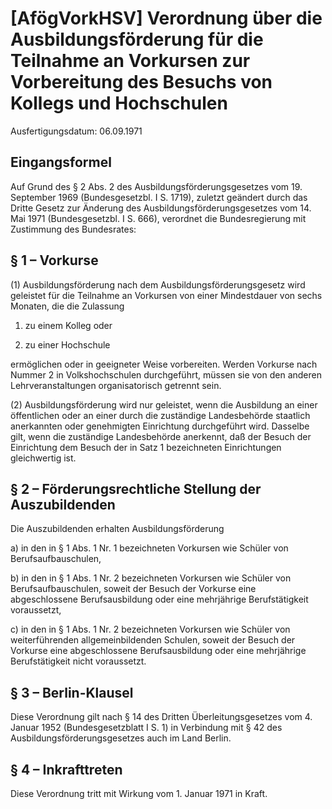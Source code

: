 # [AfögVorkHSV] Verordnung über die Ausbildungsförderung für die Teilnahme an Vorkursen zur Vorbereitung des Besuchs von Kollegs und Hochschulen

Ausfertigungsdatum: 06.09.1971

 

## Eingangsformel

Auf Grund des § 2 Abs. 2 des Ausbildungsförderungsgesetzes vom 19. September 1969 (Bundesgesetzbl. I S. 1719), zuletzt geändert durch das Dritte Gesetz zur Änderung des Ausbildungsförderungsgesetzes vom 14. Mai 1971 (Bundesgesetzbl. I S. 666), verordnet die Bundesregierung mit Zustimmung des Bundesrates:


## § 1 – Vorkurse

(1) Ausbildungsförderung nach dem Ausbildungsförderungsgesetz wird geleistet für die Teilnahme an Vorkursen von einer Mindestdauer von sechs Monaten, die die Zulassung

1. zu einem Kolleg oder

2. zu einer Hochschule

ermöglichen oder in geeigneter Weise vorbereiten. Werden Vorkurse nach Nummer 2 in Volkshochschulen durchgeführt, müssen sie von den anderen Lehrveranstaltungen organisatorisch getrennt sein.

(2) Ausbildungsförderung wird nur geleistet, wenn die Ausbildung an einer öffentlichen oder an einer durch die zuständige Landesbehörde staatlich anerkannten oder genehmigten Einrichtung durchgeführt wird. Dasselbe gilt, wenn die zuständige Landesbehörde anerkennt, daß der Besuch der Einrichtung dem Besuch der in Satz 1 bezeichneten Einrichtungen gleichwertig ist.


## § 2 – Förderungsrechtliche Stellung der Auszubildenden

Die Auszubildenden erhalten Ausbildungsförderung

a) in den in § 1 Abs. 1 Nr. 1 bezeichneten Vorkursen wie Schüler von Berufsaufbauschulen,

b) in den in § 1 Abs. 1 Nr. 2 bezeichneten Vorkursen wie Schüler von Berufsaufbauschulen, soweit der Besuch der Vorkurse eine abgeschlossene Berufsausbildung oder eine mehrjährige Berufstätigkeit voraussetzt,

c) in den in § 1 Abs. 1 Nr. 2 bezeichneten Vorkursen wie Schüler von weiterführenden allgemeinbildenden Schulen, soweit der Besuch der Vorkurse eine abgeschlossene Berufsausbildung oder eine mehrjährige Berufstätigkeit nicht voraussetzt.


## § 3 – Berlin-Klausel

Diese Verordnung gilt nach § 14 des Dritten Überleitungsgesetzes vom 4. Januar 1952 (Bundesgesetzblatt I S. 1) in Verbindung mit § 42 des Ausbildungsförderungsgesetzes auch im Land Berlin.


## § 4 – Inkrafttreten

Diese Verordnung tritt mit Wirkung vom 1. Januar 1971 in Kraft.
